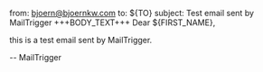 from: bjoern@bjoernkw.com
to: ${TO}
subject: Test email sent by MailTrigger
+++BODY_TEXT+++
Dear ${FIRST_NAME},

this is a test email sent by MailTrigger.

--
MailTrigger
